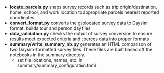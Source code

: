 - **locate_parcels.py** snaps survey records such as trip origin/destination, home, school, and work location to appropriate parcels nearest reported coordinates 
- **convert_format.py** converts the geolocated survey data to Daysim format, builds tour and person day files
- **data_validation.py** checks the output of survey conversion to ensure results meet expected criteria and coerces data into proper formats
- **summary/write_summary_nb.py** generates an HTML comparison of two Daysim-formatted survey files. These files are built based off the notebooks in the summary directory.
    - set file locations, names, etc. in summary/summary_configuration.toml   
